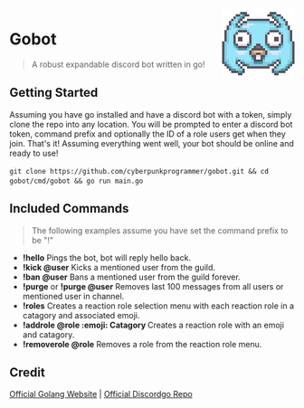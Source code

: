 <img src="img/discordgo.png" align="right" />

# Gobot
> A robust expandable discord bot written in go!

## Getting Started
Assuming you have go installed and have a discord bot with a token, simply clone the repo into any location.
You will be prompted to enter a discord bot token, command prefix and optionally the ID of a role users get when they join.
That's it! Assuming everything went well, your bot should be online and ready to use!

```git clone https://github.com/cyberpunkprogrammer/gobot.git && cd gobot/cmd/gobot && go run main.go```

## Included Commands
> The following examples assume you have set the command prefix to be "!"
- <b>!hello</b> Pings the bot, bot will reply hello back.
- <b>!kick @user</b> Kicks a mentioned user from the guild.
- <b>!ban @user</b> Bans a mentioned user from the guild forever.
- <b>!purge</b> or <b>!purge @user</b> Removes last 100 messages from all users or mentioned user in channel.
- <b>!roles</b> Creates a reaction role selection menu with each reaction role in a catagory and associated emoji.
- <b>!addrole @role :emoji: Catagory </b> Creates a reaction role with an emoji and catagory.
- <b>!removerole @role</b> Removes a role from the reaction role menu.

## Credit
[Official Golang Website](https://golang.org/ "golang.org") | 
[Official Discordgo Repo](https://github.com/bwmarrin/discordgo "github.com/bwmarrin/discordgo")
